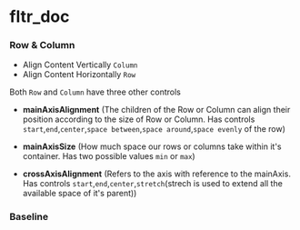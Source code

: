 # fltr_doc

### Row & Column

* Align Content Vertically `Column`
* Align Content Horizontally `Row`

Both `Row` and `Column` have three other controls 

* **mainAxisAlignment** (The children of the Row or Column can align their position according to the size of Row or Column. Has controls `start`,`end`,`center`,`space between`,`space around`,`space evenly` of the row)

* **mainAxisSize** (How much space our rows or columns take within it's container. Has two possible values `min` or `max`)

* **crossAxisAlignment**  (Refers to the axis with reference to the mainAxis. Has controls `start`,`end`,`center`,`stretch`(strech is used to extend all the available space of it's parent))


### Baseline
